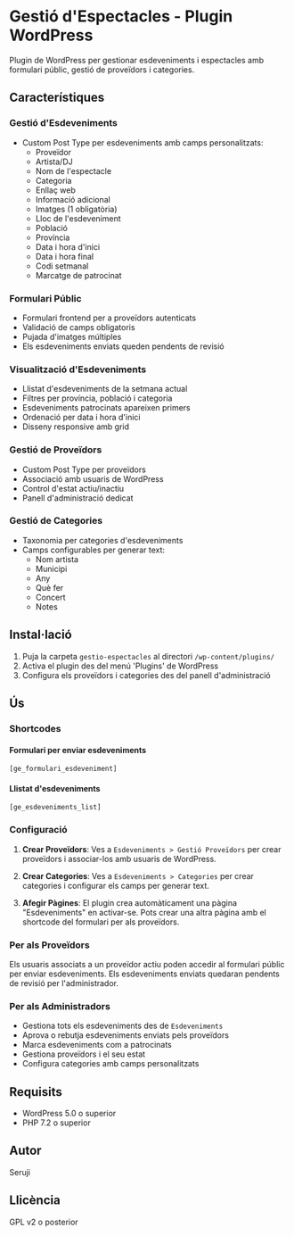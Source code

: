 # Gestió d'Espectacles - Plugin WordPress

Plugin de WordPress per gestionar esdeveniments i espectacles amb formulari públic, gestió de proveïdors i categories.

## Característiques

### Gestió d'Esdeveniments
- Custom Post Type per esdeveniments amb camps personalitzats:
  - Proveïdor
  - Artista/DJ
  - Nom de l'espectacle
  - Categoria
  - Enllaç web
  - Informació adicional
  - Imatges (1 obligatòria)
  - Lloc de l'esdeveniment
  - Població
  - Província
  - Data i hora d'inici
  - Data i hora final
  - Codi setmanal
  - Marcatge de patrocinat

### Formulari Públic
- Formulari frontend per a proveïdors autenticats
- Validació de camps obligatoris
- Pujada d'imatges múltiples
- Els esdeveniments enviats queden pendents de revisió

### Visualització d'Esdeveniments
- Llistat d'esdeveniments de la setmana actual
- Filtres per província, població i categoria
- Esdeveniments patrocinats apareixen primers
- Ordenació per data i hora d'inici
- Disseny responsive amb grid

### Gestió de Proveïdors
- Custom Post Type per proveïdors
- Associació amb usuaris de WordPress
- Control d'estat actiu/inactiu
- Panell d'administració dedicat

### Gestió de Categories
- Taxonomia per categories d'esdeveniments
- Camps configurables per generar text:
  - Nom artista
  - Municipi
  - Any
  - Què fer
  - Concert
  - Notes

## Instal·lació

1. Puja la carpeta `gestio-espectacles` al directori `/wp-content/plugins/`
2. Activa el plugin des del menú 'Plugins' de WordPress
3. Configura els proveïdors i categories des del panell d'administració

## Ús

### Shortcodes

#### Formulari per enviar esdeveniments
```
[ge_formulari_esdeveniment]
```

#### Llistat d'esdeveniments
```
[ge_esdeveniments_list]
```

### Configuració

1. **Crear Proveïdors**: Ves a `Esdeveniments > Gestió Proveïdors` per crear proveïdors i associar-los amb usuaris de WordPress.

2. **Crear Categories**: Ves a `Esdeveniments > Categories` per crear categories i configurar els camps per generar text.

3. **Afegir Pàgines**: El plugin crea automàticament una pàgina "Esdeveniments" en activar-se. Pots crear una altra pàgina amb el shortcode del formulari per als proveïdors.

### Per als Proveïdors

Els usuaris associats a un proveïdor actiu poden accedir al formulari públic per enviar esdeveniments. Els esdeveniments enviats quedaran pendents de revisió per l'administrador.

### Per als Administradors

- Gestiona tots els esdeveniments des de `Esdeveniments`
- Aprova o rebutja esdeveniments enviats pels proveïdors
- Marca esdeveniments com a patrocinats
- Gestiona proveïdors i el seu estat
- Configura categories amb camps personalitzats

## Requisits

- WordPress 5.0 o superior
- PHP 7.2 o superior

## Autor

Seruji

## Llicència

GPL v2 o posterior
